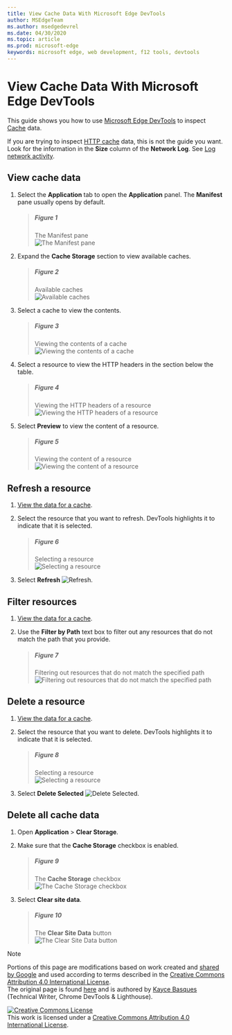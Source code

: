 ```yaml
---
title: View Cache Data With Microsoft Edge DevTools
author: MSEdgeTeam
ms.author: msedgedevrel
ms.date: 04/30/2020
ms.topic: article
ms.prod: microsoft-edge
keywords: microsoft edge, web development, f12 tools, devtools
---
```

<!-- Copyright Kayce Basques 

   Licensed under the Apache License, Version 2.0 (the "License");
   you may not use this file except in compliance with the License.
   You may obtain a copy of the License at

       https://www.apache.org/licenses/LICENSE-2.0

   Unless required by applicable law or agreed to in writing, software
   distributed under the License is distributed on an "AS IS" BASIS,
   WITHOUT WARRANTIES OR CONDITIONS OF ANY KIND, either express or implied.
   See the License for the specific language governing permissions and
   limitations under the License.  -->

# View Cache Data With Microsoft Edge DevTools   

This guide shows you how to use [Microsoft Edge DevTools][MicrosoftEdgeDevTools] to inspect
[Cache][MDNCache] data.  

If you are trying to inspect [HTTP cache][MDNHTTPCaching] data, this is not the guide you want.  
Look for the information in the **Size** column of the **Network Log**.  See [Log network activity][DevtoolsNetworkLogActivity].  

## View cache data   

1.  Select the **Application** tab to open the **Application** panel.  The **Manifest** pane usually opens by default.  
    
    > ##### Figure 1  
    > The Manifest pane  
    > ![The Manifest pane][ImageManifestPane]  

1.  Expand the **Cache Storage** section to view available caches.  
    
    > ##### Figure 2  
    > Available caches  
    > ![Available caches][ImageCache]  

1.  Select a cache to view the contents.  
    
    > ##### Figure 3  
    > Viewing the contents of a cache  
    > ![Viewing the contents of a cache][ImageCacheView]  

1.  Select a resource to view the HTTP headers in the section below the table.  
    
    > ##### Figure 4  
    > Viewing the HTTP headers of a resource  
    > ![Viewing the HTTP headers of a resource][ImageViewCacheResource]  

1.  Select **Preview** to view the content of a resource.  
    
    > ##### Figure 5  
    > Viewing the content of a resource  
    > ![Viewing the content of a resource][ImageCacheContent]  

## Refresh a resource   

1.  [View the data for a cache](#view-cache-data).  
1.  Select the resource that you want to refresh.  DevTools highlights it to indicate that it is selected.  
    
    > ##### Figure 6  
    > Selecting a resource  
    > ![Selecting a resource][ImageCacheSelected]  

1.  Select **Refresh** ![Refresh][ImageRefreshIcon].  

## Filter resources   

1.  [View the data for a cache](#view-cache-data).  
1.  Use the **Filter by Path** text box to filter out any resources that do not match the path that you provide.  
    
    > ##### Figure 7  
    > Filtering out resources that do not match the specified path  
    > ![Filtering out resources that do not match the specified path][ImageCacheFilter]  

## Delete a resource   

1.  [View the data for a cache](#view-cache-data).  
1.  Select the resource that you want to delete.  DevTools highlights it to indicate that it is selected.  
    
    > ##### Figure 8  
    > Selecting a resource  
    > ![Selecting a resource][ImageCacheSelected2]  

1.  Select **Delete Selected** ![Delete Selected][ImageDeleteIcon].  

## Delete all cache data   

1.  Open **Application** > **Clear Storage**.  
1.  Make sure that the **Cache Storage** checkbox is enabled.  
    
    > ##### Figure 9  
    > The **Cache Storage** checkbox  
    > ![The Cache Storage checkbox][ImageCacheCheckbox]  

1.  Select **Clear site data**.  
    
    > ##### Figure 10  
    > The **Clear Site Data** button  
    > ![The Clear Site Data button][ImageCacheClearSite]  

<!--  -->  

<!-- image links -->  

[ImageDeleteIcon]: /microsoft-edge/devtools-guide-chromium/media/delete-icon.msft.png  
[ImageRefreshIcon]: /microsoft-edge/devtools-guide-chromium/media/refresh-icon.msft.png  

[ImageManifestPane]: /microsoft-edge/devtools-guide-chromium/media/storage-application-manifest.msft.png "Figure 1: The Manifest pane"  
[ImageCache]: /microsoft-edge/devtools-guide-chromium/media/storage-application-cache-storage.msft.png "Figure 2: Available caches"  
[ImageCacheView]: /microsoft-edge/devtools-guide-chromium/media/storage-application-cache-storage-domain-root-headers.msft.png "Figure 3: Viewing the contents of a cache"  
[ImageViewCacheResource]: /microsoft-edge/devtools-guide-chromium/media/storage-application-cache-storage-index-headers.msft.png "Figure 4: Viewing the HTTP headers of a resource"  
[ImageCacheContent]: /microsoft-edge/devtools-guide-chromium/media/storage-application-cache-storage-domain-js-preview.msft.png "Figure 5: Viewing the content of a resource"  
[ImageCacheSelected]: /microsoft-edge/devtools-guide-chromium/media/storage-application-cache-storage-domain-refresh.msft.png "Figure 6: Selecting a resource"  
[ImageCacheFilter]: /microsoft-edge/devtools-guide-chromium/media/storage-application-cache-storage-filter.msft.png "Figure 7: Filtering out resources that do not match the specified path"  
[ImageCacheSelected2]: /microsoft-edge/devtools-guide-chromium/media/storage-application-cache-storage-delete-selected.msft.png "Figure 8: Selecting a resource"  
[ImageCacheCheckbox]: /microsoft-edge/devtools-guide-chromium/media/storage-application-clear-storage-cache-storage-checkbox.msft.png "Figure 9: The Cache Storage checkbox"  
[ImageCacheClearSite]: /microsoft-edge/devtools-guide-chromium/media/storage-application-clear-storage-cache-storage-checkbox-clear-site-data-button.msft.png "Figure 10: The Clear Site Data button"  

<!-- links -->  

[MicrosoftEdgeDevTools]: /microsoft-edge/devtools-guide-chromium "Microsoft Edge (Chromium) Developer Tools"  
[DevtoolsNetworkLogActivity]: /microsoft-edge/network/index#log-network-activity  "Log network activity"  

[MDNCache]: https://developer.mozilla.org/docs/Web/API/Cache "Cache | MDN"  
[MDNHTTPCaching]: https://developer.mozilla.org/docs/Web/HTTP/Caching "HTTP caching | MDN"  

> [!NOTE]
> Portions of this page are modifications based on work created and [shared by Google][GoogleSitePolicies] and used according to terms described in the [Creative Commons Attribution 4.0 International License][CCA4IL].  
> The original page is found [here](https://developers.google.com/web/tools/chrome-devtools/storage/cache) and is authored by [Kayce Basques][KayceBasques] \(Technical Writer, Chrome DevTools \& Lighthouse\).  

[![Creative Commons License][CCby4Image]][CCA4IL]  
This work is licensed under a [Creative Commons Attribution 4.0 International License][CCA4IL].  

[CCA4IL]: https://creativecommons.org/licenses/by/4.0  
[CCby4Image]: https://i.creativecommons.org/l/by/4.0/88x31.png  
[GoogleSitePolicies]: https://developers.google.com/terms/site-policies  
[KayceBasques]: https://developers.google.com/web/resources/contributors/kaycebasques  
